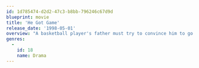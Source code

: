 ```yaml
---
id: 1d785474-d2d2-47c3-b8bb-796246c67d9d
blueprint: movie
title: 'He Got Game'
release_date: '1998-05-01'
overview: "A basketball player's father must try to convince him to go to a college so he can get a shorter sentence."
genres:
  -
    id: 18
    name: Drama
---
```

